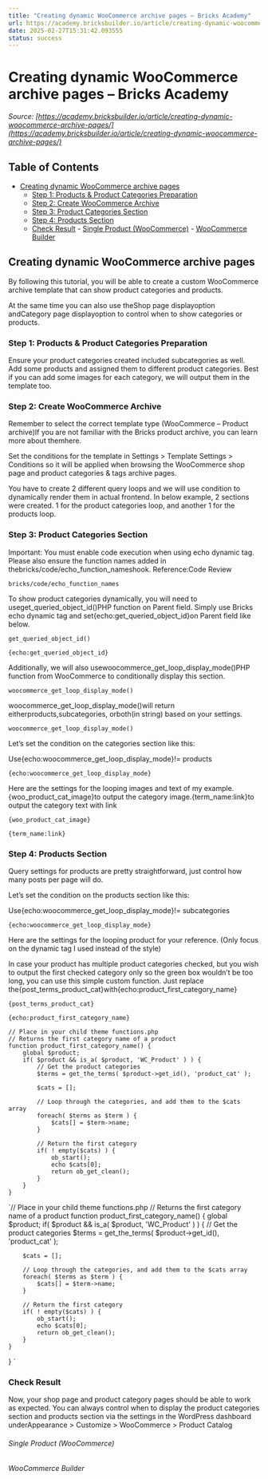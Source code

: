 ```yaml
---
title: "Creating dynamic WooCommerce archive pages – Bricks Academy"
url: https://academy.bricksbuilder.io/article/creating-dynamic-woocommerce-archive-pages/
date: 2025-02-27T15:31:42.093555
status: success
---
```


# Creating dynamic WooCommerce archive pages – Bricks Academy

*Source: [https://academy.bricksbuilder.io/article/creating-dynamic-woocommerce-archive-pages/](https://academy.bricksbuilder.io/article/creating-dynamic-woocommerce-archive-pages/)*

## Table of Contents

- [Creating dynamic WooCommerce archive pages](#creating-dynamic-woocommerce-archive-pages)
  - [Step 1: Products & Product Categories Preparation](#step-1-products--product-categories-preparation)
  - [Step 2: Create WooCommerce Archive](#step-2-create-woocommerce-archive)
  - [Step 3: Product Categories Section](#step-3-product-categories-section)
  - [Step 4: Products Section](#step-4-products-section)
  - [Check Result](#check-result)
        - [Single Product (WooCommerce)](#single-product-woocommerce)
        - [WooCommerce Builder](#woocommerce-builder)

## Creating dynamic WooCommerce archive pages

By following this tutorial, you will be able to create a custom WooCommerce archive template that can show product categories and products.

At the same time you can also use theShop page displayoption andCategory page displayoption to control when to show categories or products.

### Step 1: Products & Product Categories Preparation

Ensure your product categories created included subcategories as well. Add some products and assigned them to different product categories. Best if you can add some images for each category, we will output them in the template too.

### Step 2: Create WooCommerce Archive

Remember to select the correct template type (WooCommerce – Product archive)If you are not familiar with the Bricks product archive, you can learn more about themhere.

Set the conditions for the template in Settings > Template Settings > Conditions so it will be applied when browsing the WooCommerce shop page and product categories & tags archive pages.

You have to create 2 different query loops and we will use condition to dynamically render them in actual frontend. In below example, 2 sections were created. 1 for the product categories loop, and another 1 for the products loop.

### Step 3: Product Categories Section

Important: You must enable code execution when using echo dynamic tag. Please also ensure the function names added in thebricks/code/echo_function_nameshook. Reference:Code Review

`bricks/code/echo_function_names`

To show product categories dynamically, you will need to useget_queried_object_id()PHP function on Parent field. Simply use Bricks echo dynamic tag and set{echo:get_queried_object_id}on Parent field like below.

`get_queried_object_id()`

`{echo:get_queried_object_id}`

Additionally, we will also usewoocommerce_get_loop_display_mode()PHP function from WooCommerce to conditionally display this section.

`woocommerce_get_loop_display_mode()`

woocommerce_get_loop_display_mode()will return eitherproducts,subcategories, orboth(in string) based on your settings.

`woocommerce_get_loop_display_mode()`

Let’s set the condition on the categories section like this:

Use{echo:woocommerce_get_loop_display_mode}!= products

`{echo:woocommerce_get_loop_display_mode}`

Here are the settings for the looping images and text of my example.{woo_product_cat_image}to output the category image.{term_name:link}to output the category text with link

`{woo_product_cat_image}`

`{term_name:link}`

### Step 4: Products Section

Query settings for products are pretty straightforward, just control how many posts per page will do.

Let’s set the condition on the products section like this:

Use{echo:woocommerce_get_loop_display_mode}!= subcategories

`{echo:woocommerce_get_loop_display_mode}`

Here are the settings for the looping product for your reference. (Only focus on the dynamic tag I used instead of the style)

In case your product has multiple product categories checked, but you wish to output the first checked category only so the green box wouldn’t be too long, you can use this simple custom function. Just replace the{post_terms_product_cat}with{echo:product_first_category_name}

`{post_terms_product_cat}`

`{echo:product_first_category_name}`

```
// Place in your child theme functions.php
// Returns the first category name of a product
function product_first_category_name() {
	global $product;
	if( $product && is_a( $product, 'WC_Product' ) ) {
		// Get the product categories
		$terms = get_the_terms( $product->get_id(), 'product_cat' );

		$cats = [];

		// Loop through the categories, and add them to the $cats array
		foreach( $terms as $term ) {
			$cats[] = $term->name;
		}

		// Return the first category
		if( ! empty($cats) ) {
			ob_start();
			echo $cats[0];
			return ob_get_clean();
		}
	}
}

```

`// Place in your child theme functions.php
// Returns the first category name of a product
function product_first_category_name() {
	global $product;
	if( $product && is_a( $product, 'WC_Product' ) ) {
		// Get the product categories
		$terms = get_the_terms( $product->get_id(), 'product_cat' );

		$cats = [];

		// Loop through the categories, and add them to the $cats array
		foreach( $terms as $term ) {
			$cats[] = $term->name;
		}

		// Return the first category
		if( ! empty($cats) ) {
			ob_start();
			echo $cats[0];
			return ob_get_clean();
		}
	}
}
`

### Check Result

Now, your shop page and product category pages should be able to work as expected. You can always control when to display the product categories section and products section via the settings in the WordPress dashboard underAppearance > Customize > WooCommerce > Product Catalog

###### Single Product (WooCommerce)

###### WooCommerce Builder

